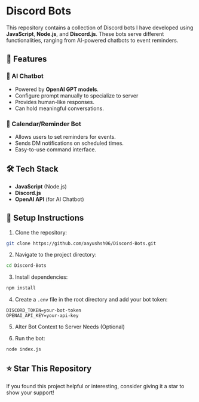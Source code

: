 # Discord Bots

This repository contains a collection of Discord bots I have developed using **JavaScript**, **Node.js**, and **Discord.js**. These bots serve different functionalities, ranging from AI-powered chatbots to event reminders.


## 🚀 Features

### 🤖 AI Chatbot
- Powered by **OpenAI GPT models**.
- Configure prompt manually to specialize to server
- Provides human-like responses.
- Can hold meaningful conversations.

### 📅 Calendar/Reminder Bot
- Allows users to set reminders for events.
- Sends DM notifications on scheduled times.
- Easy-to-use command interface.

## 🛠 Tech Stack
- **JavaScript** (Node.js)
- **Discord.js**
- **OpenAI API** (for AI Chatbot)

## 📜 Setup Instructions

1. Clone the repository:
```bash
git clone https://github.com/aayushsh06/Discord-Bots.git
```

2. Navigate to the project directory:
```bash
cd Discord-Bots
```

3. Install dependencies:
```bash
npm install
```

4. Create a `.env` file in the root directory and add your bot token:
```
DISCORD_TOKEN=your-bot-token
OPENAI_API_KEY=your-api-key
```

5. Alter Bot Context to Server Needs (Optional)

6. Run the bot:
```bash
node index.js
```

## ⭐ Star This Repository
If you found this project helpful or interesting, consider giving it a star to show your support!
